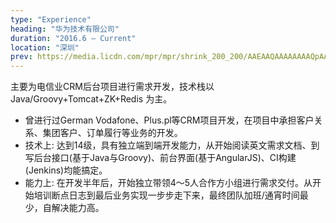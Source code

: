 ```yaml
---
type: "Experience"
heading: "华为技术有限公司"
duration: "2016.6 – Current"
location: "深圳"
prev: https://media.licdn.com/mpr/mpr/shrink_200_200/AAEAAQAAAAAAAAQpAAAAJDIzYzZlYjU3LTQxY2YtNGY4MS05ODQ4LTcyNmE3MWVjZDcxMQ.png
---
```


主要为电信业CRM后台项目进行需求开发，技术栈以 Java/Groovy+Tomcat+ZK+Redis 为主。

* 曾进行过German Vodafone、Plus.pl等CRM项目开发，在项目中承担客户关系、集团客户、订单履行等业务的开发。
* 技术上: 达到14级，具有独立端到端开发能力，从开始阅读英文需求文档、到写后台接口(基于Java与Groovy)、前台界面(基于AngularJS)、CI构建(Jenkins)均能搞定。
* 能力上: 在开发半年后，开始独立带领4～5人合作方小组进行需求交付。从开始培训断点日志到最后业务实现一步步走下来，最终团队加班/通宵时间最少，自解决能力高。